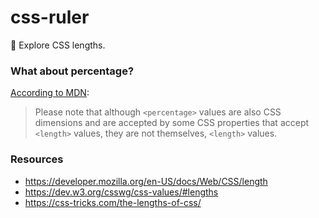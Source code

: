 # css-ruler

:straight_ruler: Explore CSS lengths.

### What about percentage?

[According to MDN](https://developer.mozilla.org/en-US/docs/Web/CSS/length#Summary):

> Please note that although `<percentage>` values are also CSS dimensions and are accepted by some CSS properties that accept `<length>` values, they are not themselves, `<length>` values.

### Resources

- https://developer.mozilla.org/en-US/docs/Web/CSS/length
- https://dev.w3.org/csswg/css-values/#lengths
- https://css-tricks.com/the-lengths-of-css/
